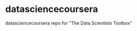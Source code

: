 datasciencecoursera
===================

datasciencecoursera repo for "The Data Scientists Toolbox"

